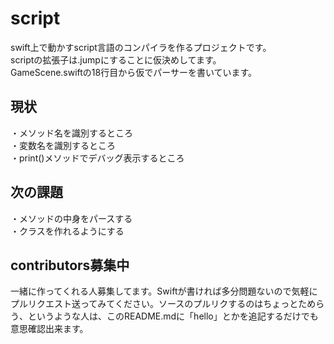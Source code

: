 # script
swift上で動かすscript言語のコンパイラを作るプロジェクトです。  
scriptの拡張子は.jumpにすることに仮決めしてます。  
GameScene.swiftの18行目から仮でパーサーを書いています。  
## 現状
・メソッド名を識別するところ  
・変数名を識別するところ  
・print()メソッドでデバッグ表示するところ  
## 次の課題
・メソッドの中身をパースする  
・クラスを作れるようにする  
## contributors募集中
一緒に作ってくれる人募集してます。Swiftが書ければ多分問題ないので気軽にプルリクエスト送ってみてください。ソースのプルリクするのはちょっとためらう、というような人は、このREADME.mdに「hello」とかを追記するだけでも意思確認出来ます。

